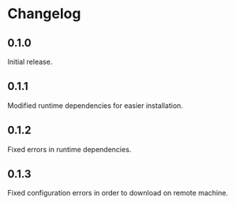 # Changelog

## 0.1.0

Initial release.


## 0.1.1

Modified runtime dependencies for easier installation.


## 0.1.2

Fixed errors in runtime dependencies.


## 0.1.3

Fixed configuration errors in order to download on remote machine.
